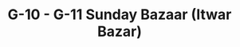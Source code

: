 ---
title: "G-10 - G-11 Sunday Bazaar (Itwar Bazar)"
url: /slm-abd/g-10-g-11-sunday-bazaar-itwar-bazar/
shop: Supermarkt
---